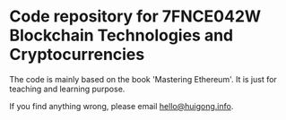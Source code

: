 # Code repository for 7FNCE042W Blockchain Technologies and Cryptocurrencies
The code is mainly based on the book 'Mastering Ethereum'. It is just for teaching and learning purpose.

If you find anything wrong, please email hello@huigong.info.
